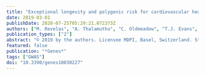 ```yaml
---
title: "Exceptional longevity and polygenic risk for cardiovascular health"
date: 2019-03-01
publishDate: 2020-07-25T05:29:21.072373Z
authors: ["M. Revelas", "A. Thalamuthu", "C. Oldmeadow", "T.J. Evans", "N.J. Armstrong", "C. Riveros", "J.B. Kwok", "P.R. Schofield", "H. Brodaty", "R.J. Scott", "J.R. Attia", "P.S. Sachdev", "K.A. Mather"]
publication_types: ["2"]
abstract: "© 2019 by the authors. Licensee MDPI, Basel, Switzerland. Studies investigating exceptionally long-lived (ELL) individuals, including genetic studies, have linked cardiovascular-related pathways, particularly lipid and cholesterol homeostasis, with longevity. This study explored the genetic profiles of ELL individuals (cases: n = 294, 95–106 years; controls: n = 1105, 55–65 years) by assessing their polygenic risk scores (PRS) based on a genome wide association study (GWAS) threshold of p textless 5 × 10−5. PRS were constructed using GWAS summary data from two exceptional longevity (EL) analyses and eight cardiovascular-related risk factors (lipids) and disease (myocardial infarction, coronary artery disease, stroke) analyses. A higher genetic risk for exceptional longevity (EL) was significantly associated with longevity in our sample (odds ratio (OR) = 1.19–1.20, p = 0.00804 and 0.00758, respectively). Two cardiovascular health PRS were nominally significant with longevity (HDL cholesterol, triglycerides), with higher PRS associated with EL, but these relationships did not survive correction for multiple testing. In conclusion, ELL individuals did not have significantly lower polygenic risk for the majority of the investigated cardiovascular health traits. Future work in larger cohorts is required to further explore the role of cardiovascular-related genetic variants in EL."
featured: false
publication: "*Genes*"
tags: ["GWAS"]
doi: "10.3390/genes10030227"
---
```


